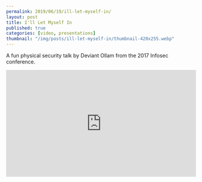 ```yaml
---
permalink: 2019/06/19/ill-let-myself-in/
layout: post
title: I'll Let Myself In
published: true
categories: [video, presentations]
thumbnail: "/img/posts/ill-let-myself-in/thumbnail-420x255.webp"
---
```


A fun physical security talk by <a ref="https://twitter.com/deviantollam">Deviant Ollam</a> from the 2017 Infosec conference.

<iframe width="517" height="291" src="https://www.youtube.com/embed/rnmcRTnTNC8" frameborder="0" allow="accelerometer; autoplay; encrypted-media; gyroscope; picture-in-picture" allowfullscreen></iframe>
